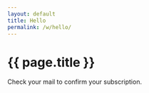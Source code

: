 ```yaml
---
layout: default
title: Hello
permalink: /w/hello/
---
```


# {{ page.title }}

Check your mail to confirm your subscription.
